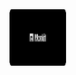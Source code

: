 <img src="https://github.com/muijf/monkit/blob/main/.github/banner.png?raw=true" alt="Monkit Logo" width="100" height="100">
